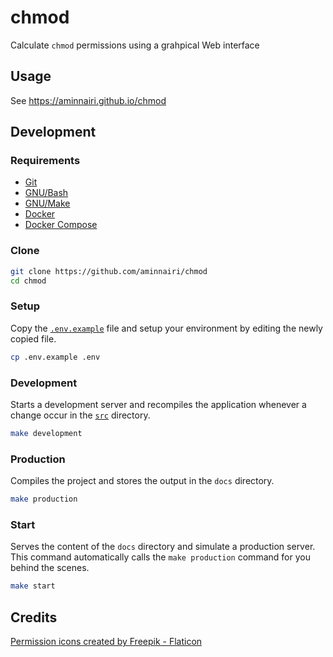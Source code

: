# chmod

Calculate `chmod` permissions using a grahpical Web interface

## Usage

See https://aminnairi.github.io/chmod

## Development

### Requirements

- [Git](https://git-scm.com/)
- [GNU/Bash](https://www.gnu.org/software/bash/)
- [GNU/Make](https://www.gnu.org/software/make/)
- [Docker](https://www.docker.com/)
- [Docker Compose](https://docs.docker.com/compose/)

### Clone

```bash
git clone https://github.com/aminnairi/chmod
cd chmod
```

### Setup

Copy the [`.env.example`](./env.example) file and setup your environment by editing the newly copied file.

```bash
cp .env.example .env
```

### Development

Starts a development server and recompiles the application whenever a change occur in the [`src`](./src) directory.

```bash
make development
```

### Production

Compiles the project and stores the output in the `docs` directory.

```bash
make production
```

### Start

Serves the content of the `docs` directory and simulate a production server. This command automatically calls the `make production` command for you behind the scenes.

```bash
make start
```

## Credits

<a href="https://www.flaticon.com/free-icons/permission" title="permission icons">Permission icons created by Freepik - Flaticon</a>
